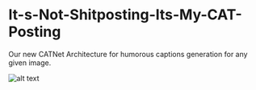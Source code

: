 # It-s-Not-Shitposting-Its-My-CAT-Posting
Our new CATNet Architecture for humorous captions generation for any given image.

![alt text](https://github.com/Parthsarthi316/It-s-Not-Shitposting-Its-My-CAT-Posting/blob/main/image.jpg?raw=true)
